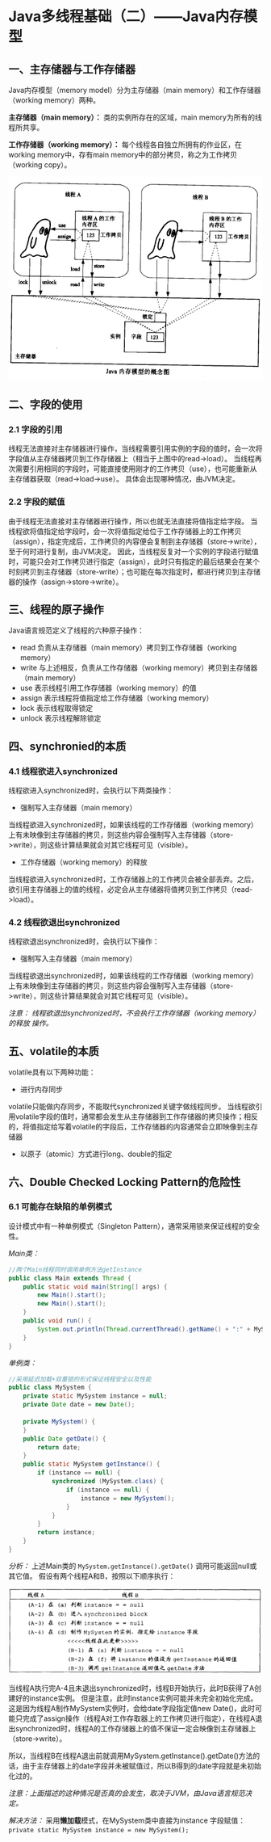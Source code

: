 # Java多线程基础（二）——Java内存模型

## 一、主存储器与工作存储器

Java内存模型（memory model）分为主存储器（main memory）和工作存储器（working memory）两种。

**主存储器（main memory）：**
类的实例所存在的区域，main memory为所有的线程所共享。

**工作存储器（working memory）：**
每个线程各自独立所拥有的作业区，在working memory中，存有main memory中的部分拷贝，称之为工作拷贝（working copy）。

![thread-2.1](../../../img/thread/thread-2.1.png)

## 二、字段的使用

### 2.1 字段的引用

线程无法直接对主存储器进行操作，当线程需要引用实例的字段的值时，会一次将字段值从主存储器拷贝到工作存储器上（相当于上图中的read->load）。
当线程再次需要引用相同的字段时，可能直接使用刚才的工作拷贝（use），也可能重新从主存储器获取（read->load->use）。
具体会出现哪种情况，由JVM决定。

### 2.2 字段的赋值

由于线程无法直接对主存储器进行操作，所以也就无法直接将值指定给字段。
当线程欲将值指定给字段时，会一次将值指定给位于工作存储器上的工作拷贝（assign），指定完成后，工作拷贝的内容便会复制到主存储器（store->write），至于何时进行复制，由JVM决定。
因此，当线程反复对一个实例的字段进行赋值时，可能只会对工作拷贝进行指定（assign），此时只有指定的最后结果会在某个时刻拷贝到主存储器（store-write）；也可能在每次指定时，都进行拷贝到主存储器的操作（assign->store->write）。

## 三、线程的原子操作

Java语言规范定义了线程的六种原子操作：

- read
  负责从主存储器（main memory）拷贝到工作存储器（working memory）
- write
  与上述相反，负责从工作存储器（working memory）拷贝到主存储器（main memory）
- use
  表示线程引用工作存储器（working memory）的值
- assign
  表示线程将值指定给工作存储器（working memory）
- lock
  表示线程取得锁定
- unlock
  表示线程解除锁定

## 四、synchronied的本质

### 4.1 线程欲进入synchronized

线程欲进入synchronized时，会执行以下两类操作：

- 强制写入主存储器（main memory）

当线程欲进入synchronized时，如果该线程的工作存储器（working memory）上有未映像到主存储器的拷贝，则这些内容会强制写入主存储器（store->write），则这些计算结果就会对其它线程可见（visible）。

- 工作存储器（working memory）的释放

当线程欲进入synchronized时，工作存储器上的工作拷贝会被全部丢弃。之后，欲引用主存储器上的值的线程，必定会从主存储器将值拷贝到工作拷贝（read->load）。

### 4.2 线程欲退出synchronized

线程欲退出synchronized时，会执行以下操作：

- 强制写入主存储器（main memory）

当线程欲退出synchronized时，如果该线程的工作存储器（working memory）上有未映像到主存储器的拷贝，则这些内容会强制写入主存储器（store->write），则这些计算结果就会对其它线程可见（visible）。

*注意： 线程欲退出synchronized时，不会执行工作存储器（working memory）的释放 操作。*

## 五、volatile的本质

volatile具有以下两种功能：

- 进行内存同步

volatile只能做内存同步，不能取代synchronized关键字做线程同步。
当线程欲引用volatile字段的值时，通常都会发生从主存储器到工作存储器的拷贝操作；相反的，将值指定给写着volatile的字段后，工作存储器的内容通常会立即映像到主存储器

- 以原子（atomic）方式进行long、double的指定

## 六、Double Checked Locking Pattern的危险性

### 6.1 可能存在缺陷的单例模式

设计模式中有一种单例模式（Singleton Pattern），通常采用锁来保证线程的安全性。

*Main类：*

```java
//两个Main线程同时调用单例方法getInstance
public class Main extends Thread {
    public static void main(String[] args) {
        new Main().start();
        new Main().start();
    }
    public void run() {
        System.out.println(Thread.currentThread().getName() + ":" + MySystem.getInstance().getDate());
    }
}
```

*单例类：*

```java
//采用延迟加载+双重锁的形式保证线程安全以及性能
public class MySystem {
    private static MySystem instance = null;
    private Date date = new Date();
 
    private MySystem() {
    }
    public Date getDate() {
        return date;
    }
    public static MySystem getInstance() {
        if (instance == null) {
            synchronized (MySystem.class) {
                if (instance == null) {
                    instance = new MySystem();
                }
            }
        }
        return instance;
    }
}
```

*分析：*
上述Main类的 `MySystem.getInstance().getDate()` 调用可能返回null或其它值。
假设有两个线程A和B，按照以下顺序执行：

![1572595412815](../../../img/thread/thread-2.2.png)

当线程A执行完A-4且未退出synchronized时，线程B开始执行，此时B获得了A创建好的instance实例。
但是注意，此时instance实例可能并未完全初始化完成。
这是因为线程A制作MySystem实例时，会给date字段指定值new Date()，此时可能只完成了assign操作（线程A对工作存取器上的工作拷贝进行指定），在线程A退出synchronized时，线程A的工作存储器上的值不保证一定会映像到主存储器上（store->write）。

所以，当线程B在线程A退出前就调用MySystem.getInstance().getDate()方法的话，由于主存储器上的date字段并未被赋值过，所以B得到的date字段就是未初始化过的。

*注意：上面描述的这种情况是否真的会发生，取决于JVM，由Java语言规范决定。*

*解决方法：*
采用**懒加载**模式，在MySystem类中直接为instance 字段赋值：
`private static MySystem instance = new MySystem();`

